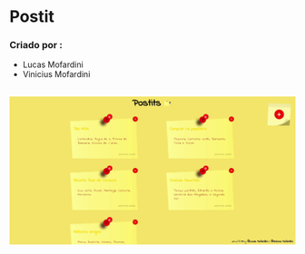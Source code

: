 # Postit

### Criado por :
* Lucas Mofardini
* Vinicius Mofardini
</br>

<img src="image/postit-funcionamento.gif" />
